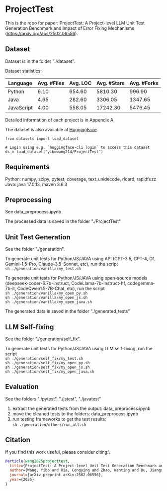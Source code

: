 # ProjectTest

This is the repo for paper: ProjectTest: A Project-level LLM Unit Test Generation Benchmark and Impact of Error Fixing Mechanisms (https://arxiv.org/abs/2502.06556).

## Dataset
Dataset is in the folder "./dataset".

Dataset statistics:

| Language   | Avg. #Files | Avg. LOC | Avg. #Stars | Avg. #Forks |
|------------|------------|----------|-------------|-------------|
| Python     | 6.10       | 654.60   | 5810.30     | 996.90      |
| Java       | 4.65       | 282.60   | 3306.05     | 1347.65     |
| JavaScript | 4.00       | 558.05   | 17242.30    | 5476.45     |


Detailed information of each project is in Appendix A.

The dataset is also available at [HuggingFace](https://huggingface.co/datasets/yibowang214/ProjectTest).
```
from datasets import load_dataset

# Login using e.g. `huggingface-cli login` to access this dataset
ds = load_dataset("yibowang214/ProjectTest")
```

## Requirements
Python: numpy, scipy, pytest, coverage, text_unidecode, rlcard, rapidfuzz \
Java: java 17.0.13, maven 3.6.3

## Preprocessing
See data_preprocess.ipynb

The processed data is saved in the folder "./ProjectTest"

## Unit Test Generation
See the folder "./generation".

To generate unit tests for Python/JS/JAVA using API (GPT-3.5, GPT-4, O1, Gemini-1.5-Pro, Claude-3.5-Sonnet, etc), run the script \
```sh ./generation/vanilla/my_test.sh``` 

To generate unit tests for Python/JS/JAVA using open-source models (deepseek-coder-6.7b-instruct, CodeLlama-7b-Instruct-hf, codegemma-7b-it, CodeQwen1.5-7B-Chat, etc), run the script \
```sh ./generation/vanilla/my_open_py.sh```\
```sh ./generation/vanilla/my_open_js.sh```\
```sh ./generation/vanilla/my_open_java.sh```

The generated data is saved in the folder "./generated_tests"

## LLM Self-fixing
See the folder "./generation/self_fix".

To generate unit tests for Python/JS/JAVA using LLM self-fixing, run the script \
```sh ./generation/self_fix/my_test.sh```\
```sh ./generation/self_fix/my_open_py.sh```\
```sh ./generation/self_fix/my_open_js.sh```\
```sh ./generation/self_fix/my_open_java.sh```

## Evaluation
See the folders "./pytest", "./jstest", "./javatest"
1. extract the generated tests from the output: data_preprocess.ipynb
2. move the cleaned tests to the folders: data_preprocess.ipynb
3. run testing frameworks to get the test results: \
```sh ./generation/others/run_all.sh```



## Citation
If you find this work useful, please consider citing:\
```bibtex
@article{wang2025projecttest,
  title={ProjectTest: A Project-level Unit Test Generation Benchmark and Impact of Error Fixing Mechanisms},
  author={Wang, Yibo and Xia, Congying and Zhao, Wenting and Du, Jiangshu and Miao, Chunyu and Deng, Zhongfen and Yu, Philip S and Xing, Chen},
  journal={arXiv preprint arXiv:2502.06556},
  year={2025}
}
```
